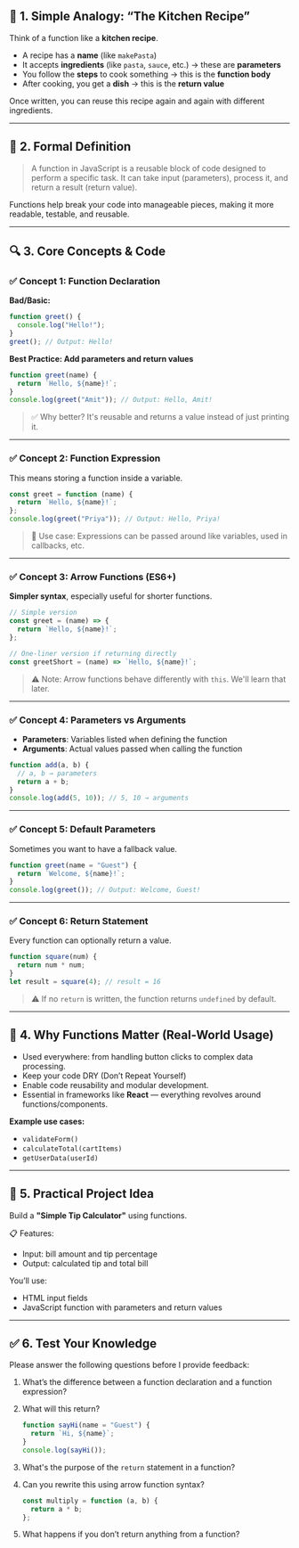 ## 🧠 1. Simple Analogy: “The Kitchen Recipe”

Think of a function like a **kitchen recipe**.

- A recipe has a **name** (like `makePasta`)
- It accepts **ingredients** (like `pasta`, `sauce`, etc.) → these are **parameters**
- You follow the **steps** to cook something → this is the **function body**
- After cooking, you get a **dish** → this is the **return value**

Once written, you can reuse this recipe again and again with different ingredients.

---

## 📘 2. Formal Definition

> A function in JavaScript is a reusable block of code designed to perform a specific task. It can take input (parameters), process it, and return a result (return value).

Functions help break your code into manageable pieces, making it more readable, testable, and reusable.

---

## 🔍 3. Core Concepts & Code

### ✅ Concept 1: Function Declaration

**Bad/Basic:**

```js
function greet() {
  console.log("Hello!");
}
greet(); // Output: Hello!
```

**Best Practice: Add parameters and return values**

```js
function greet(name) {
  return `Hello, ${name}!`;
}
console.log(greet("Amit")); // Output: Hello, Amit!
```

> ✅ Why better? It's reusable and returns a value instead of just printing it.

---

### ✅ Concept 2: Function Expression

This means storing a function inside a variable.

```js
const greet = function (name) {
  return `Hello, ${name}!`;
};
console.log(greet("Priya")); // Output: Hello, Priya!
```

> 🧠 Use case: Expressions can be passed around like variables, used in callbacks, etc.

---

### ✅ Concept 3: Arrow Functions (ES6+)

**Simpler syntax**, especially useful for shorter functions.

```js
// Simple version
const greet = (name) => {
  return `Hello, ${name}!`;
};

// One-liner version if returning directly
const greetShort = (name) => `Hello, ${name}!`;
```

> ⚠️ Note: Arrow functions behave differently with `this`. We'll learn that later.

---

### ✅ Concept 4: Parameters vs Arguments

- **Parameters**: Variables listed when defining the function
- **Arguments**: Actual values passed when calling the function

```js
function add(a, b) {
  // a, b → parameters
  return a + b;
}
console.log(add(5, 10)); // 5, 10 → arguments
```

---

### ✅ Concept 5: Default Parameters

Sometimes you want to have a fallback value.

```js
function greet(name = "Guest") {
  return `Welcome, ${name}!`;
}
console.log(greet()); // Output: Welcome, Guest!
```

---

### ✅ Concept 6: Return Statement

Every function can optionally return a value.

```js
function square(num) {
  return num * num;
}
let result = square(4); // result = 16
```

> ⚠️ If no `return` is written, the function returns `undefined` by default.

---

## 🚀 4. Why Functions Matter (Real-World Usage)

- Used everywhere: from handling button clicks to complex data processing.
- Keep your code DRY (Don’t Repeat Yourself)
- Enable code reusability and modular development.
- Essential in frameworks like **React** — everything revolves around functions/components.

**Example use cases:**

- `validateForm()`
- `calculateTotal(cartItems)`
- `getUserData(userId)`

---

## 🧪 5. Practical Project Idea

Build a **"Simple Tip Calculator"** using functions.

📋 Features:

- Input: bill amount and tip percentage
- Output: calculated tip and total bill

You’ll use:

- HTML input fields
- JavaScript function with parameters and return values

---

## ✅ 6. Test Your Knowledge

Please answer the following questions before I provide feedback:

1. What’s the difference between a function declaration and a function expression?

2. What will this return?

   ```js
   function sayHi(name = "Guest") {
     return `Hi, ${name}`;
   }
   console.log(sayHi());
   ```

3. What's the purpose of the `return` statement in a function?

4. Can you rewrite this using arrow function syntax?

   ```js
   const multiply = function (a, b) {
     return a * b;
   };
   ```

5. What happens if you don’t return anything from a function?
